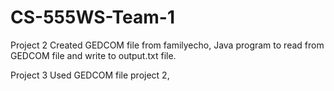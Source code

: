 # CS-555WS-Team-1


Project 2 
Created GEDCOM file from familyecho, Java program to read  from GEDCOM file and write to output.txt file. 

Project 3
Used GEDCOM file project 2,


